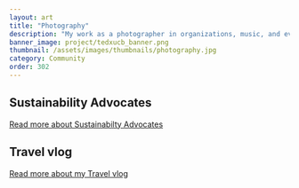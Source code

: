 ```yaml
---
layout: art
title: "Photography"
description: "My work as a photographer in organizations, music, and events."
banner_image: project/tedxucb_banner.png
thumbnail: /assets/images/thumbnails/photography.jpg
category: Community
order: 302
---
```


## Sustainability Advocates

[Read more about Sustainabilty Advocates](/work/sustainability-advocates)

## Travel vlog

[Read more about my Travel vlog](/work/travel-vlog)
